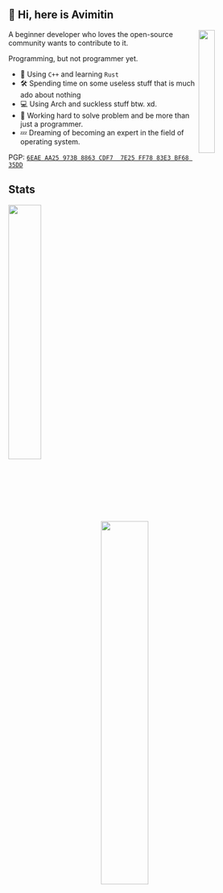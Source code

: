 ## 👋 Hi, here is Avimitin

<img align="right" width="25%" src="./output.gif"/>

A beginner developer who loves the open-source community wants to contribute to it.

Programming, but not programmer yet.

- 🤯 Using `C++` and learning `Rust`
- 🛠 Spending time on some useless stuff that is much ado about nothing
- 💻 Using Arch and suckless stuff btw. xd.
- 🧐 Working hard to solve problem and be more than just a programmer.
- 💤 Dreaming of becoming an expert in the field of operating system.

PGP: [`6EAE AA25 973B 8863 CDF7  7E25 FF78 83E3 BF68 35DD`](./pubkey.asc)

## Stats

<p>
<a href="https://github.com/Avimitin?tab=repositories"><img align="left" width="36%" src="https://github-readme-stats.vercel.app/api/top-langs/?username=avimitin&layout=compact&hide=html,roff&exclude_repo=MacOS-Hackintosh&theme=tokyonight"/></a>
<a href="https://github.com/Avimitin"><img width="43%" src="https://github-readme-stats.vercel.app/api?username=Avimitin&show_icons=true&theme=tokyonight"/></a>
</p>
